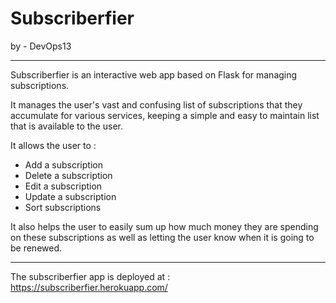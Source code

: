 # Subscriberfier
by - DevOps13 

***
Subscriberfier is an interactive web app based on Flask for managing
subscriptions. 

It manages the user's vast and confusing list of subscriptions that they
accumulate for various services, keeping a simple and easy to maintain 
list that is available to the user. 

It allows the user to :
  - Add a subscription
  - Delete a subscription
  - Edit a subscription
  - Update a subscription
  - Sort subscriptions

It also helps the user to easily sum up how much money they are spending
on these subscriptions as well as letting the user know when it is 
going to be renewed.

*** 
The subscriberfier app is deployed at : https://subscriberfier.herokuapp.com/
